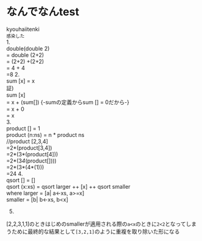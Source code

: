 # なんでなんtest  
kyouhaiitenki  
`感染した`  
1.  
double(double 2)  
= double (2+2)  
= (2+2) +(2+2)  
= 4 + 4  
=8
2.  
sum [x] = x  
証)  
sum [x]  
= x + (sum[]) {-sumの定義からsum [] = 0だから-}  
= x + 0  
= x  
3.  
product [] = 1  
product (n:ns) = n * product ns  
//product [2,3,4]  
=2*(product[3,4])  
=2*(3*(product[4]))  
=2*(3*4*(product[])))  
=2*(3*(4*(1)))  
=24
4.  
qsort [] = []  
qsort (x:xs) = qsort larger ++ [x] ++ qsort smaller  
  where
    larger = [a| a<-xs, a>=x]  
    smaller = [b| b<-xs, b<x]  

5.  
[2,2,3,1,1]のときはじめのsmallerが適用される際の`a<x`のときに`2<2`となってしまうために最終的な結果として`[3,2,1]`のように重複を取り除いた形になる
